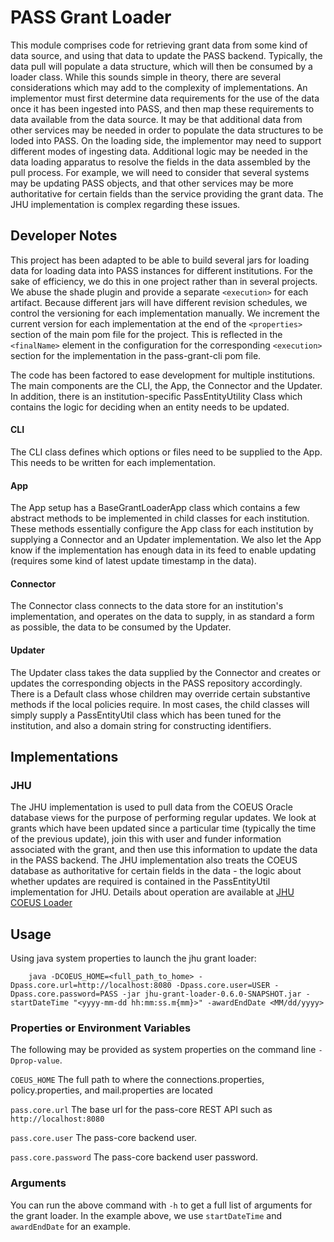 # PASS Grant Loader

This module comprises code for retrieving grant data from some kind of data source, and using that data to update
the PASS backend. Typically, the data pull will populate a data structure, which will then be consumed by a loader
class. While this sounds simple in theory, there are several considerations which may add to the complexity of
implementations. An implementor must first determine data requirements for the use of the data once it has been ingested
into PASS, and then map these requirements to data available from the data source. It may be that additional data from
other services may be needed in order to populate the data structures to be loded into PASS. On the loading side, the
implementor may need to support different modes of ingesting data. Additional logic may be needed in the data loading
apparatus to resolve the fields in the data assembled by the pull process. For example, we will need to consider that
several systems may be updating PASS objects, and that other services may be more authoritative for certain fields than
the service providing the grant data. The JHU implementation is complex regarding these issues.

## Developer Notes

This project has been adapted to be able to build several jars for loading data for loading data into PASS instances for
different institutions. For the sake of efficiency, we do this in one project rather than in several projects. We abuse
the shade plugin and provide a separate `<execution>` for each artifact. Because different jars will have different
revision schedules, we control the versioning for each implementation manually. We increment the current version for
each implementation at the end of the `<properties>` section of the main pom file for the project. This is reflected in
the `<finalName>` element in the configuration for the corresponding `<execution>` section for the implementation in the
pass-grant-cli pom file.

The code has been factored to ease development for multiple institutions. The main components are the CLI, the App, the
Connector and the Updater. In addition, there is an institution-specific PassEntityUtility Class which contains the
logic for deciding when an entity needs to be updated.

#### CLI

The CLI class defines which options or files need to be supplied to the App. This needs to be written for each
implementation.

#### App

The App setup has a BaseGrantLoaderApp class which contains a few abstract methods to be implemented in child classes
for each institution. These methods essentially configure the App class for each institution by supplying a Connector
and an Updater implementation. We also let the App know if the implementation has enough data in its feed to enable
updating (requires some kind of latest update timestamp in the data).

#### Connector

The Connector class connects to the data store for an institution's implementation, and operates on the data to supply,
in as standard a form as possible, the data to be consumed by the Updater.

#### Updater

The Updater class takes the data supplied by the Connector and creates or updates the corresponding objects in the PASS
repository accordingly. There is a Default class whose children may override certain substantive methods if the local
policies require. In most cases, the child classes will simply supply a PassEntityUtil class which has been tuned for
the institution, and also a domain string for constructing identifiers.

## Implementations

### JHU

The JHU implementation is used to pull data from the COEUS Oracle database views for the purpose of performing regular
updates. We look at grants which have been updated since a particular time (typically the time of the previous update),
join this with user and funder information associated with the grant, and then use this information to update the data
in the PASS backend. The JHU implementation also treats the COEUS database as authoritative for certain fields in the
data - the logic about whether updates are required is contained in the PassEntityUtil implementation for JHU. Details
about operation are available at
[JHU COEUS Loader](JHU-README.md)

## Usage

Using java system properties to launch the jhu grant loader:
```
    java -DCOEUS_HOME=<full_path_to_home> -Dpass.core.url=http://localhost:8080 -Dpass.core.user=USER -Dpass.core.password=PASS -jar jhu-grant-loader-0.6.0-SNAPSHOT.jar -startDateTime "<yyyy-mm-dd hh:mm:ss.m{mm}>" -awardEndDate <MM/dd/yyyy>

```
### Properties or Environment Variables

The following may be provided as system properties on the command line `-Dprop-value`.

`COEUS_HOME`
The full path to where the connections.properties, policy.properties, and mail.properties are located

`pass.core.url`
The base url for the pass-core REST API such as `http://localhost:8080`

`pass.core.user`
The pass-core backend user.

`pass.core.password`
The pass-core backend user password.

### Arguments

You can run the above command with `-h` to get a full list of arguments for the grant loader.  In the example
above, we use `startDateTime` and `awardEndDate` for an example.
